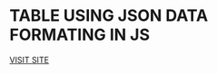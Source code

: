 <h1>TABLE USING JSON DATA FORMATING IN JS</h1>
<a href="https://jsondatatable.netlify.com/">VISIT SITE</a>
